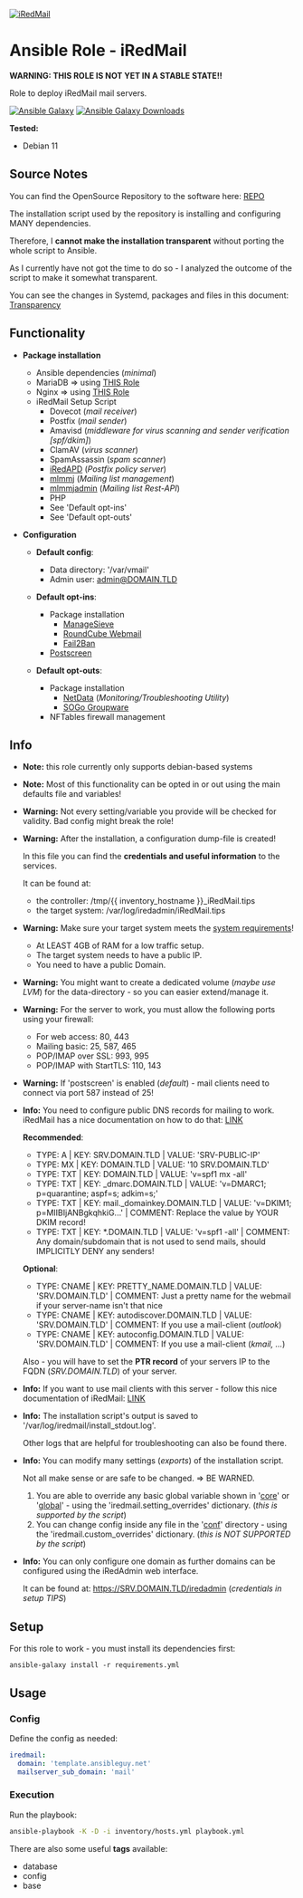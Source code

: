 [![iRedMail](https://www.iredmail.org/assets/images/logo-iredmail.png)](https://www.iredmail.org/)

# Ansible Role - iRedMail

**WARNING: THIS ROLE IS NOT YET IN A STABLE STATE!!**

Role to deploy iRedMail mail servers.

[![Ansible Galaxy](https://img.shields.io/ansible/role/59937)](https://galaxy.ansible.com/ansibleguy/sw_iredmail)
[![Ansible Galaxy Downloads](https://img.shields.io/badge/dynamic/json?color=blueviolet&label=Galaxy%20Downloads&query=%24.download_count&url=https%3A%2F%2Fgalaxy.ansible.com%2Fapi%2Fv1%2Froles%2F59937%2F%3Fformat%3Djson)](https://galaxy.ansible.com/ansibleguy/sw_iredmail)

**Tested:**
* Debian 11


## Source Notes

You can find the OpenSource Repository to the software here: [REPO](https://github.com/iredmail/iRedMail/)

The installation script used by the repository is installing and configuring MANY dependencies.

Therefore, I **cannot make the installation transparent** without porting the whole script to Ansible.

As I currently have not got the time to do so - I analyzed the outcome of the script to make it somewhat transparent.

You can see the changes in Systemd, packages and files in this document: [Transparency](https://github.com/ansibleguy/sw_iredmail/blob/stable/Transparency.md)


## Functionality

* **Package installation**
  * Ansible dependencies (_minimal_)
  * MariaDB => using [THIS Role](https://github.com/ansibleguy/infra_mariadb)
  * Nginx => using [THIS Role](https://github.com/ansibleguy/infra_nginx)
  * iRedMail Setup Script
    * Dovecot (_mail receiver_)
    * Postfix (_mail sender_)
    * Amavisd (_middleware for virus scanning and sender verification [spf/dkim]_)
    * ClamAV (_virus scanner_)
    * SpamAssassin (_spam scanner_)
    * [iRedAPD](https://github.com/iredmail/iRedAPD) (_Postfix policy server_)
    * [mlmmj](http://mlmmj.org/) (_Mailing list management_)
    * [mlmmjadmin](https://github.com/iredmail/mlmmjadmin) (_Mailing list Rest-API_)
    * PHP
    * See 'Default opt-ins'
    * See 'Default opt-outs'

  

* **Configuration**
  * **Default config**:
    * Data directory: '/var/vmail'
    * Admin user: admin@DOMAIN.TLD
 

  * **Default opt-ins**:
    * Package installation
      * [ManageSieve](https://wiki1.dovecot.org/ManageSieve)
      * [RoundCube Webmail](https://roundcube.net/)
      * [Fail2Ban](https://www.fail2ban.org)
    * [Postscreen](https://www.postfix.org/POSTSCREEN_README.html)


  * **Default opt-outs**:
    * Package installation
      * [NetData](https://netdata.cloud) (_Monitoring/Troubleshooting Utility_)
      * [SOGo Groupware](https://www.sogo.nu/)
    * NFTables firewall management


## Info

* **Note:** this role currently only supports debian-based systems


* **Note:** Most of this functionality can be opted in or out using the main defaults file and variables!


* **Warning:** Not every setting/variable you provide will be checked for validity. Bad config might break the role!


* **Warning:** After the installation, a configuration dump-file is created!

  In this file you can find the **credentials and useful information** to the services.

  It can be found at:

  - the controller: /tmp/{{ inventory_hostname }}_iRedMail.tips
  - the target system: /var/log/iredadmin/iRedMail.tips


* **Warning:** Make sure your target system meets the [system requirements](https://docs.iredmail.org/install.iredmail.on.debian.ubuntu.html)!

  - At LEAST 4GB of RAM for a low traffic setup.
  - The target system needs to have a public IP.
  - You need to have a public Domain.


* **Warning:** You might want to create a dedicated volume (_maybe use LVM_) for the data-directory - so you can easier extend/manage it.


* **Warning:** For the server to work, you must allow the following ports using your firewall:

  - For web access: 80, 443
  - Mailing basic: 25, 587, 465
  - POP/IMAP over SSL: 993, 995
  - POP/IMAP with StartTLS: 110, 143


* **Warning:** If 'postscreen' is enabled (_default_) - mail clients need to connect via port 587 instead of 25!


* **Info:** You need to configure public DNS records for mailing to work. iRedMail has a nice documentation on how to do that: [LINK](https://docs.iredmail.org/setup.dns.html)

  **Recommended**:

  - TYPE: A | KEY: SRV.DOMAIN.TLD | VALUE: 'SRV-PUBLIC-IP'
  - TYPE: MX | KEY: DOMAIN.TLD | VALUE: '10 SRV.DOMAIN.TLD'
  - TYPE: TXT | KEY: DOMAIN.TLD | VALUE: 'v=spf1 mx -all'
  - TYPE: TXT | KEY: _dmarc.DOMAIN.TLD | VALUE: 'v=DMARC1; p=quarantine; aspf=s; adkim=s;'
  - TYPE: TXT | KEY: mail._domainkey.DOMAIN.TLD | VALUE: 'v=DKIM1; p=MIIBIjANBgkqhkiG...' | COMMENT: Replace the value by YOUR DKIM record!
  - TYPE: TXT | KEY: *.DOMAIN.TLD | VALUE: 'v=spf1 -all' | COMMENT: Any domain/subdomain that is not used to send mails, should IMPLICITLY DENY any senders!

  **Optional**:
  - TYPE: CNAME | KEY: PRETTY_NAME.DOMAIN.TLD | VALUE: 'SRV.DOMAIN.TLD' | COMMENT: Just a pretty name for the webmail if your server-name isn't that nice
  - TYPE: CNAME | KEY: autodiscover.DOMAIN.TLD | VALUE: 'SRV.DOMAIN.TLD' | COMMENT: If you use a mail-client (_outlook_)
  - TYPE: CNAME | KEY: autoconfig.DOMAIN.TLD | VALUE: 'SRV.DOMAIN.TLD' | COMMENT: If you use a mail-client (_kmail, ..._)

  Also - you will have to set the **PTR record** of your servers IP to the FQDN (_SRV.DOMAIN.TLD_) of your server. 


* **Info:** If you want to use mail clients with this server - follow this nice documentation of iRedMail: [LINK](https://docs.iredmail.org/index.html#configure-mail-client-applications)


* **Info:** The installation script's output is saved to '/var/log/iredmail/install_stdout.log'.

  Other logs that are helpful for troubleshooting can also be found there.


* **Info:** You can modify many settings (_exports_) of the installation script.

  Not all make sense or are safe to be changed. => BE WARNED.

  1. You are able to override any basic global variable shown in '[core](https://github.com/iredmail/iRedMail/blob/master/conf/core)' or '[global](https://github.com/iredmail/iRedMail/blob/master/conf/global)' - using the 'iredmail.setting_overrides' dictionary. (_this is supported by the script_)
  2. You can change config inside any file in the '[conf](https://github.com/iredmail/iRedMail/tree/master/conf)' directory - using the 'iredmail.custom_overrides' dictionary. (_this is NOT SUPPORTED by the script_)


* **Info:** You can only configure one domain as further domains can be configured using the iRedAdmin web interface.

  It can be found at: https://SRV.DOMAIN.TLD/iredadmin (_credentials in setup TIPS_)


## Setup

For this role to work - you must install its dependencies first:

```
ansible-galaxy install -r requirements.yml
```


## Usage

### Config

Define the config as needed:

```yaml
iredmail:
  domain: 'template.ansibleguy.net'
  mailserver_sub_domain: 'mail'

```

### Execution

Run the playbook:
```bash
ansible-playbook -K -D -i inventory/hosts.yml playbook.yml
```

There are also some useful **tags** available:
* database
* config
* base
